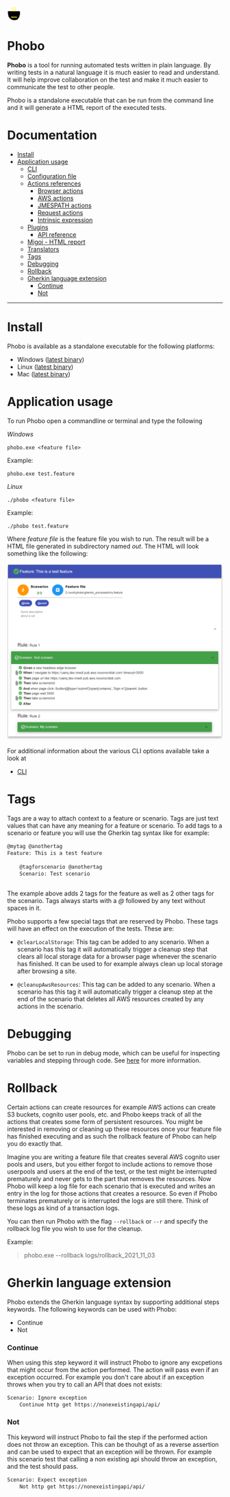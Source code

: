 ![Phobo](docs/phobo.png)
# Phobo

**Phobo** is a tool for running automated tests written in plain language. By writing tests in a natural language it is much easier to read and understand.
It will help improve collaboration on the test and make it much easier to communicate the test to other people.

Phobo is a standalone executable that can be run from the command line and it will generate a HTML report of the executed tests.

# Documentation

- [Install](#install)
- [Application usage](#application-usage)
    - [CLI](docs/cli.md)
    - [Configuration file](docs/config.md)
    - [Actions references](docs/actions.md)
        - [Browser actions](docs/browser_actions.md)
        - [AWS actions](docs/actions.md#aws-actions)
        - [JMESPATH actions](docs/jmespath_actions.md)
        - [Request actions](docs/request_actions.md)
        - [Intrinsic expression](docs/intrinsic_expression.md)
    - [Plugins](docs/plugins.md)
        - [API reference](docs/plugin_api.md)
    - [Migoi - HTML report](docs/migoi.md)
    - [Translators](docs/translators.md)
    - [Tags](#tags)
    - [Debugging](#debugging)
    - [Rollback](#rollback)
    - [Gherkin language extension](#gherkin-language-extension)
        - [Continue](#continue)
        - [Not](#not)

---

# Install

Phobo is available as a standalone executable for the following platforms:

- Windows ([latest binary](https://github.com/DasAng/phobo-release/releases/latest/download/phobo.exe))
- Linux ([latest binary](https://github.com/DasAng/phobo-release/releases/latest/download/phobo))
- Mac ([latest binary](https://github.com/DasAng/phobo-release/releases/latest/download/phobo-macos))

# Application usage

To run Phobo open a commandline or terminal and type the following

*Windows*

```shell
phobo.exe <feature file>
```

Example:
```shell
phobo.exe test.feature
```

*Linux*

```shell
./phobo <feature file>
```

Example:
```shell
./phobo test.feature
```


Where *feature file* is the feature file you wish to run. The result will be a HTML file generated in subdirectory named *out*. The HTML will look something like the following:

<img src="docs/migoi_overview.png" />

For additional information about the various CLI options available take a look at

- [CLI](docs/cli.md)

# Tags

Tags are a way to attach context to a feature or scenario. Tags are just text values that can have any meaning for a feature or scenario.
To add tags to a scenario or feature you will use the Gherkin tag syntax like for example:

```gherkin
@mytag @anothertag
Feature: This is a test feature
    
    @tagforscenario @anothertag
    Scenario: Test scenario
        
```

The example above adds 2 tags for the feature as well as 2 other tags for the scenario. Tags always starts with a *@* followed by any text without spaces in it.

Phobo supports a few special tags that are reserved by Phobo. These tags will have an effect on the execution of the tests. These are:

- `@clearLocalStorage`: This tag can be added to any scenario. When a scenario has this tag it will automatically trigger a cleanup step that clears all local storage data for a browser page whenever the scenario has finished. It can be used to for example always clean up local storage after browsing a site.

- `@cleanupAwsResources`: This tag can be added to any scenario. When a scenario has this tag it will automatically trigger a cleanup step at the end of the scenario that deletes all AWS resources created by any actions in the scenario.

# Debugging

Phobo can be set to run in debug mode, which can be useful for inspecting variables and stepping through code. See [here](docs/debugging.md) for more information.

# Rollback

Certain actions can create resources for example AWS actions can create S3 buckets, cognito user pools, etc. and Phobo keeps track of all the actions that creates some form of persistent resources.
You might be interested in removing or cleaning up these resources once your feature file has finished executing and as such the rollback feature of Phobo can help you do exactly that.

Imagine you are writing a feature file that creates several AWS cognito user pools and users, but you either forgot to include actions to remove those userpools and users at the end of the test, or the test might be interrupted prematurely and never gets to the part that removes the resources.
Now Phobo will keep a log file for each scenario that is executed and writes an entry in the log for those actions that creates a resource. So even if Phobo terminates prematurely or is interrupted the logs are still there. Think of these logs as kind of a transaction logs.

You can then run Phobo with the flag `--rollback` or `--r` and specify the rollback log file you wish to use for the cleanup.

Example:

> phobo.exe --rollback logs/rollback_2021_11_03

# Gherkin language extension

Phobo extends the Gherkin language syntax by supporting additional steps keywords. The following keywords can be used with Phobo:

- Continue
- Not


### Continue

When using this step keyword it will instruct Phobo to ignore any excpetions that might occur from the action performed. The action will pass even if an exception occurred. For example you don't care about if an exception throws when you try to call an API that does not exists:

```gherkin
Scenario: Ignore exception
    Continue http get https://nonexeistingapi/api/
```

### Not

This keyword will instruct Phobo to fail the step if the performed action does not throw an exception. This can be thouhgt of as a reverse assertion and can be used to expect that an exception will be thrown. For example this scenario test that calling a non existing api should throw an exception, and the test should pass.

```gherkin
Scenario: Expect exception
    Not http get https://nonexeistingapi/api/
```